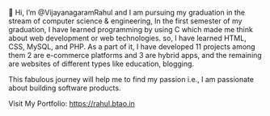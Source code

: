 👋 Hi, I’m @VijayanagaramRahul and I am pursuing my graduation in the stream of computer science & engineering, In the first semester of my graduation, I have learned programming by using C which made me think about web development or web technologies. so, I have learned HTML, CSS, MySQL, and PHP. As a part of it, I have developed 11 projects among them 2 are e-commerce platforms and 3 are hybrid apps, and the remaining are websites of different types like education, blogging.

This fabulous journey will help me to find my passion i.e.,  I am passionate about building software products. 

Visit My Portfolio: https://rahul.btao.in
